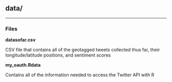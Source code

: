 ## data/

***

### Files

**datasofar.csv**

CSV file that contains all of the geotagged tweets collected thus far, their longitude/latitude positions, and sentiment scores

**my_oauth.Rdata**

Contains all of the information needed to access the Twitter API with R
